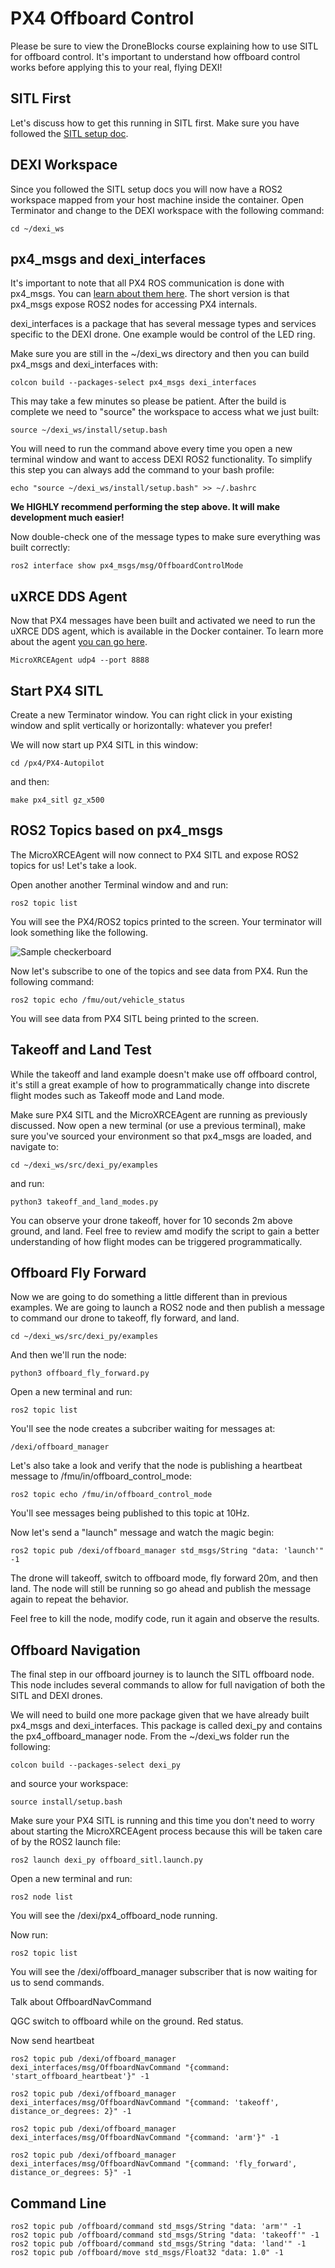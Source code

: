 # PX4 Offboard Control

Please be sure to view the DroneBlocks course explaining how to use SITL for offboard control. It's important to understand how offboard control works before applying this to your real, flying DEXI!

## SITL First

Let's discuss how to get this running in SITL first. Make sure you have followed the [SITL setup doc](sitl.md).

## DEXI Workspace

Since you followed the SITL setup docs you will now have a ROS2 workspace mapped from your host machine inside the container. Open Terminator and change to the DEXI workspace with the following command:

```
cd ~/dexi_ws
```

## px4_msgs and dexi_interfaces

It's important to note that all PX4 ROS communication is done with px4_msgs. You can [learn about them here](https://github.com/PX4/px4_msgs). The short version is that px4_msgs expose ROS2 nodes for accessing PX4 internals.

dexi_interfaces is a package that has several message types and services specific to the DEXI drone. One example would be control of the LED ring.

Make sure you are still in the ~/dexi_ws directory and then you can build px4_msgs and dexi_interfaces with:

```
colcon build --packages-select px4_msgs dexi_interfaces
```

This may take a few minutes so please be patient. After the build is complete we need to "source" the workspace to access what we just built:

```
source ~/dexi_ws/install/setup.bash
```

You will need to run the command above every time you open a new terminal window and want to access DEXI ROS2 functionality. To simplify this step you can always add the command to your bash profile:

```
echo "source ~/dexi_ws/install/setup.bash" >> ~/.bashrc
```

**We HIGHLY recommend performing the step above. It will make development much easier!**

Now double-check one of the message types to make sure everything was built correctly:

```
ros2 interface show px4_msgs/msg/OffboardControlMode
```

## uXRCE DDS Agent

Now that PX4 messages have been built and activated we need to run the uXRCE DDS agent, which is available in the Docker container. To learn more about the agent [you can go here](https://docs.px4.io/main/en/middleware/uxrce_dds.html).

```
MicroXRCEAgent udp4 --port 8888
```

## Start PX4 SITL

Create a new Terminator window. You can right click in your existing window and split vertically or horizontally: whatever you prefer!

We will now start up PX4 SITL in this window:

```
cd /px4/PX4-Autopilot
```

and then:

```
make px4_sitl gz_x500
```

## ROS2 Topics based on px4_msgs

The MicroXRCEAgent will now connect to PX4 SITL and expose ROS2 topics for us! Let's take a look.

Open another another Terminal window and and run:

```
ros2 topic list
```

You will see the PX4/ROS2 topics printed to the screen. Your terminator will look something like the following.

![Sample checkerboard](./assets/terminator_offboard.png)

Now let's subscribe to one of the topics and see data from PX4. Run the following command:

```
ros2 topic echo /fmu/out/vehicle_status
```

You will see data from PX4 SITL being printed to the screen. 

## Takeoff and Land Test

While the takeoff and land example doesn't make use off offboard control, it's still a great example of how to programmatically change into discrete flight modes such as Takeoff mode and Land mode.

Make sure PX4 SITL and the MicroXRCEAgent are running as previously discussed. Now open a new terminal (or use a previous terminal), make sure you've sourced your environment so that px4_msgs are loaded, and navigate to:

```
cd ~/dexi_ws/src/dexi_py/examples
```

and run:

```
python3 takeoff_and_land_modes.py
```

You can observe your drone takeoff, hover for 10 seconds 2m above ground, and land. Feel free to review amd modify the script to gain a better understanding of how flight modes can be triggered programmatically.

## Offboard Fly Forward

Now we are going to do something a little different than in previous examples. We are going to launch a ROS2 node and then publish a message to command our drone to takeoff, fly forward, and land.

```
cd ~/dexi_ws/src/dexi_py/examples
```

And then we'll run the node:

```
python3 offboard_fly_forward.py
```

Open a new terminal and run:

```
ros2 topic list
```

You'll see the node creates a subcriber waiting for messages at:

```
/dexi/offboard_manager
```

Let's also take a look and verify that the node is publishing a heartbeat message to /fmu/in/offboard_control_mode:

```
ros2 topic echo /fmu/in/offboard_control_mode
```

You'll see messages being published to this topic at 10Hz.

Now let's send a "launch" message and watch the magic begin:

```
ros2 topic pub /dexi/offboard_manager std_msgs/String "data: 'launch'" -1
```

The drone will takeoff, switch to offboard mode, fly forward 20m, and then land. The node will still be running so go ahead and publish the message again to repeat the behavior.

Feel free to kill the node, modify code, run it again and observe the results.

## Offboard Navigation

The final step in our offboard journey is to launch the SITL offboard node. This node includes several commands to allow for full navigation of both the SITL and DEXI drones.

We will need to build one more package given that we have already built px4_msgs and dexi_interfaces. This package is called dexi_py and contains the px4_offboard_manager node. From the ~/dexi_ws folder run the following:

```
colcon build --packages-select dexi_py
```

and source your workspace:

```
source install/setup.bash
```

Make sure your PX4 SITL is running and this time you don't need to worry about starting the MicroXRCEAgent process because this will be taken care of by the ROS2 launch file:

```
ros2 launch dexi_py offboard_sitl.launch.py
```

Open a new terminal and run:

```
ros2 node list
```

You will see the /dexi/px4_offboard_node running.

Now run:

```
ros2 topic list
```

You will see the /dexi/offboard_manager subscriber that is now waiting for us to send commands.

Talk about OffboardNavCommand

QGC switch to offboard while on the ground. Red status.

Now send heartbeat

```
ros2 topic pub /dexi/offboard_manager dexi_interfaces/msg/OffboardNavCommand "{command: 'start_offboard_heartbeat'}" -1
```

```
ros2 topic pub /dexi/offboard_manager dexi_interfaces/msg/OffboardNavCommand "{command: 'takeoff', distance_or_degrees: 2}" -1
```

```
ros2 topic pub /dexi/offboard_manager dexi_interfaces/msg/OffboardNavCommand "{command: 'arm'}" -1
```

```
ros2 topic pub /dexi/offboard_manager dexi_interfaces/msg/OffboardNavCommand "{command: 'fly_forward', distance_or_degrees: 5}" -1
```

## Command Line
```
ros2 topic pub /offboard/command std_msgs/String "data: 'arm'" -1
ros2 topic pub /offboard/command std_msgs/String "data: 'takeoff'" -1
ros2 topic pub /offboard/command std_msgs/String "data: 'land'" -1
ros2 topic pub /offboard/move std_msgs/Float32 "data: 1.0" -1
```
